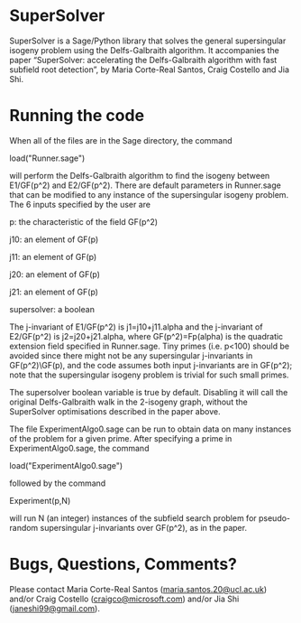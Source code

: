 # SuperSolver

SuperSolver is a Sage/Python library that solves the general supersingular isogeny problem using the Delfs-Galbraith algorithm. It accompanies the paper “SuperSolver: accelerating the Delfs-Galbraith algorithm with fast subfield root detection”, by Maria Corte-Real Santos, Craig Costello and Jia Shi. 

# Running the code

When all of the files are in the Sage directory, the command 

load("Runner.sage")

will perform the Delfs-Galbraith algorithm to find the isogeny between E1/GF(p^2) and E2/GF(p^2). There are default parameters in Runner.sage that can be modified to any instance of the supersingular isogeny problem. The 6 inputs specified by the user are 

p: the characteristic of the field GF(p^2)

j10: an element of GF(p)

j11: an element of GF(p)

j20: an element of GF(p)

j21: an element of GF(p)

supersolver: a boolean

The j-invariant of E1/GF(p^2) is j1=j10+j11.alpha and the j-invariant of E2/GF(p^2) is j2=j20+j21.alpha, where GF(p^2)=Fp(alpha) is the quadratic extension field specified in Runner.sage. Tiny primes (i.e. p<100) should be avoided since there might not be any supersingular j-invariants in GF(p^2)\GF(p), and the code assumes both input j-invariants are in GF(p^2); note that the supersingular isogeny problem is trivial for such small primes. 

The supersolver boolean variable is true by default. Disabling it will call the original Delfs-Galbraith walk in the 2-isogeny graph, without the SuperSolver optimisations described in the paper above. 

The file ExperimentAlgo0.sage can be run to obtain data on many instances of the problem for a given prime. After specifying a prime in ExperimentAlgo0.sage, the command

load("ExperimentAlgo0.sage") 

followed by the command 

Experiment(p,N) 

will run N (an integer) instances of the subfield search problem for pseudo-random supersingular j-invariants over GF(p^2), as in the paper.



# Bugs, Questions, Comments? 

Please contact Maria Corte-Real Santos (maria.santos.20@ucl.ac.uk) and/or Craig Costello (craigco@microsoft.com) and/or Jia Shi (janeshi99@gmail.com). 

